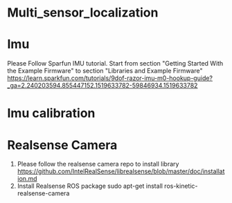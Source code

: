 # Multi_sensor_localization

# Imu
Please Follow Sparfun IMU tutorial.
Start from section "Getting Started With the Example Firmware" to section "Libraries and Example Firmware"
https://learn.sparkfun.com/tutorials/9dof-razor-imu-m0-hookup-guide?_ga=2.240203594.855447152.1519633782-59846934.1519633782

# Imu calibration


# Realsense Camera
1. Please follow the realsense camera repo to install library
https://github.com/IntelRealSense/librealsense/blob/master/doc/installation.md
2. Install Realsense ROS package
  sudo apt-get install ros-kinetic-realsense-camera
